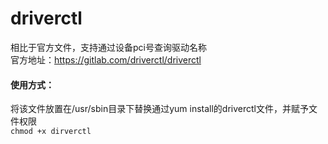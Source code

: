 # driverctl
相比于官方文件，支持通过设备pci号查询驱动名称<br>
官方地址：https://gitlab.com/driverctl/driverctl

#### 使用方式：
将该文件放置在/usr/sbin目录下替换通过yum install的driverctl文件，并赋予文件权限<br>
```chmod +x dirverctl```
